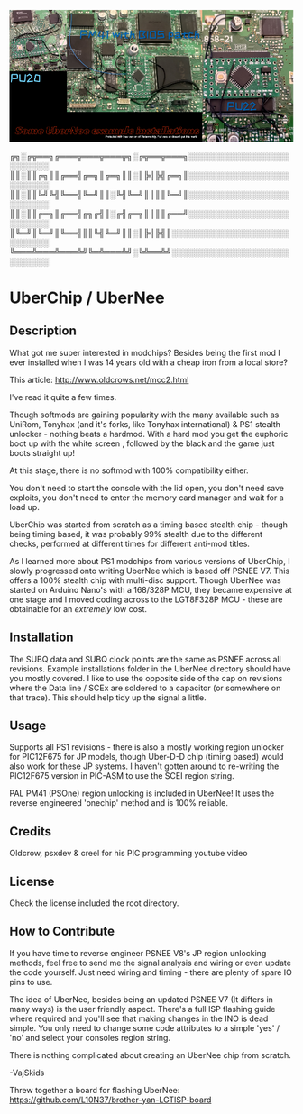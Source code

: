 ![alt text](assets/images/screenshot.png)

╔╗░╔╦══╗╔═══╦═══╦═══╦╗░╔╦══╦═══╗░░░░░░░░░░░░░░░░░░░░░░░░░
║║░║║╔╗║║╔══╣╔═╗║╔═╗║║░║╠╣╠╣╔═╗║░░░░░░░░░░░░░░░░░░░░░░░░░
║║░║║╚╝╚╣╚══╣╚═╝║║░╚╣╚═╝║║║║╚═╝║░░░░░░░░░░░░░░░░░░░░░░░░░
║║░║║╔═╗║╔══╣╔╗╔╣║░╔╣╔═╗║║║║╔══╝░░░░░░░░░░░░░░░░░░░░░░░░░
║╚═╝║╚═╝║╚══╣║║╚╣╚═╝║║░║╠╣╠╣║░░░░░░░░░░░░░░░░░░░░░░░░░░░░
╚═══╩═══╩═══╩╝╚═╩═══╩╝░╚╩══╩╝░░░░░░░░░░░░░░░░░░░░░░░░░░░░

# UberChip / UberNee

## Description

What got me super interested in modchips? Besides being the first mod I ever installed when I was 14 years old with a cheap iron from a local store?

This article: http://www.oldcrows.net/mcc2.html

I've read it quite a few times.


Though softmods are gaining popularity with the many available such as UniRom, Tonyhax (and it's forks, like Tonyhax international) & PS1 stealth unlocker - nothing beats a hardmod. With a hard mod you get the euphoric boot up with the white screen , followed by the black and the game just boots straight up!

At this stage, there is no softmod with 100% compatibility either. 

You don't need to start the console with the lid open, you don't need save exploits, you don't need to enter the memory card manager and wait for a load up.

UberChip was started from scratch as a timing based stealth chip - though being timing based, it was probably 99% stealth due to the different 
checks, performed at different times for different anti-mod titles.

As I learned more about PS1 modchips from various versions of UberChip, I slowly progressed onto writing UberNee which is based off PSNEE V7.
This offers a 100% stealth chip with multi-disc support. Though UberNee was started on Arduino Nano's with a 168/328P MCU, they became expensive
at one stage and I moved coding across to the LGT8F328P MCU - these are obtainable for an *extremely* low cost.


## Installation

The SUBQ data and SUBQ clock points are the same as PSNEE across all revisions.
Example installations folder in the UberNee directory should have you mostly covered. 
I like to use the opposite side of the cap on revisions where the Data line / SCEx are soldered to a capacitor (or somewhere on that trace). 
This should help tidy up the signal a little.

## Usage

Supports all PS1 revisions - there is also a mostly working region unlocker for PIC12F675 for JP models, though Uber-D-D chip (timing based)
would also work for these JP systems. I haven't gotten around to re-writing the PIC12F675 version in PIC-ASM to use the SCEI region string.

PAL PM41 (PSOne) region unlocking is included in UberNee! It uses the reverse engineered 'onechip' method and is 100% reliable.

## Credits

Oldcrow, psxdev & creel for his PIC programming youtube video

## License

Check the license included the root directory.


## How to Contribute

If you have time to reverse engineer PSNEE V8's JP region unlocking methods, feel free to send me the signal analysis and wiring or even update the code yourself. Just need wiring and timing - there are plenty of spare IO pins to use.

The idea of UberNee, besides being an updated PSNEE V7 (It differs in many ways) is the user friendly aspect. There's a full ISP flashing guide
where required and you'll see that making changes in the INO is dead simple. You only need to change some code attributes to a simple 'yes' / 'no' and
select your consoles region string.

There is nothing complicated about creating an UberNee chip from scratch.

-VajSkids

Threw together a board for flashing UberNee: https://github.com/L10N37/brother-yan-LGTISP-board






